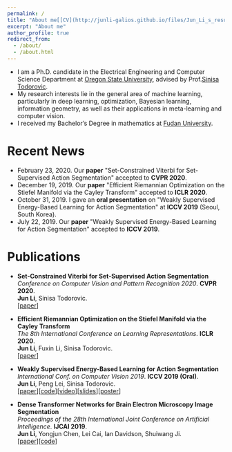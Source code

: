 ```yaml
---
permalink: /
title: "About me[[CV](http://junli-galios.github.io/files/Jun_Li_s_resume.pdf)]"
excerpt: "About me"
author_profile: true
redirect_from: 
  - /about/
  - /about.html
---
```



* I am a Ph.D. candidate in the Electrical Engineering and Computer Science Department at [Oregon State University](https://oregonstate.edu/), advised by Prof.[Sinisa Todorovic](http://web.engr.oregonstate.edu/~sinisa/). 
* My research interests lie in the general area of machine learning, particularly in deep learning, optimization, Bayesian learning,  information geometry, as well as their applications in meta-learning and computer vision.
* I received my Bachelor’s Degree in mathematics at [Fudan University](https://www.fudan.edu.cn/).



# Recent News
* February 23, 2020. Our <b>paper</b> "Set-Constrained Viterbi for Set-Supervised Action Segmentation" accepted to <b>CVPR 2020</b>.
* December 19, 2019. Our <b>paper</b> "Efficient Riemannian Optimization on the Stiefel Manifold via the Cayley Transform" accepted to <b>ICLR 2020</b>.
* October 31, 2019. I gave an <b>oral presentation</b> on "Weakly Supervised Energy-Based Learning for Action Segmentation" at <b>ICCV 2019</b> (Seoul, South Korea).
* July 22, 2019. Our <b>paper</b> "Weakly Supervised Energy-Based Learning for Action Segmentation" accepted to <b>ICCV 2019</b>.


# Publications
* <b>Set-Constrained Viterbi for Set-Supervised Action Segmentation</b> <br> 
  <i>Conference on Computer Vision and Pattern Recognition 2020</i>. <b>CVPR 2020</b>.<br>
  <b>Jun Li</b>, Sinisa Todorovic.<br>
  [[paper](https://arxiv.org/pdf/2002.11925.pdf)]
  
* <b>Efficient Riemannian Optimization on the Stiefel Manifold via the Cayley Transform</b> <br> 
  <i>The 8th International Conference on Learning Representations</i>. <b>ICLR 2020</b>.<br>
  <b>Jun Li</b>, Fuxin Li, Sinisa Todorovic.<br>
  [[paper](https://openreview.net/forum?id=HJxV-ANKDH)]

* <b>Weakly Supervised Energy-Based Learning for Action Segmentation</b> <br> 
  <i>International Conf. on Computer Vision 2019</i>. <b>ICCV 2019 (Oral)</b>.<br>
  <b>Jun Li</b>, Peng Lei, Sinisa Todorovic.<br>
  [[paper](http://openaccess.thecvf.com/content_ICCV_2019/papers/Li_Weakly_Supervised_Energy-Based_Learning_for_Action_Segmentation_ICCV_2019_paper.pdf)][[code](https://github.com/JunLi-Galios/CDFL)][[video](https://conftube.com/video/8oUPyhwzIDo?tocitem=70)][[slides](http://web.engr.oregonstate.edu/~sinisa/talks/iccv19_actionsegmentation_oral.pdf)][[poster](http://web.engr.oregonstate.edu/~sinisa/talks/iccv19_actionsegmentation_poster.pdf)]

* <b>Dense Transformer Networks for Brain Electron Microscopy Image Segmentation</b> <br> 
  <i>Proceedings of the 28th International Joint Conference on Artificial Intelligence</i>. <b>IJCAI 2019</b>.<br>
  <b>Jun Li</b>, Yongjun Chen, Lei Cai, Ian Davidson, Shuiwang Ji.<br>
  [[paper](https://www.ijcai.org/proceedings/2019/0401.pdf)][[code](https://github.com/divelab/dtn)]

